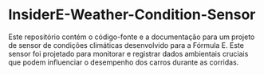 # InsiderE-Weather-Condition-Sensor
Este repositório contém o código-fonte e a documentação para um projeto de sensor de condições climáticas desenvolvido para a Fórmula E. Este sensor foi projetado para monitorar e registrar dados ambientais cruciais que podem influenciar o desempenho dos carros durante as corridas.
